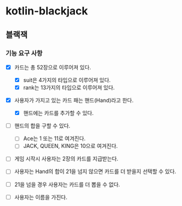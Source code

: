 # kotlin-blackjack

## 블랙잭

### 기능 요구 사항

- [x] 카드는 총 52장으로 이루어져 있다.
  - [x] suit은 4가지의 타입으로 이루어져 있다.
  - [x] rank는 13가지의 타입으로 이루어져 있다.

- [x] 사용자가 가지고 있는 카드 패는 핸드(Hand)라고 한다.
  - [x] 핸드에는 카드를 추가할 수 있다.
- [ ] 핸드의 합을 구할 수 있다.
  - [ ] Ace는 1 또는 11로 여겨진다.
  - [ ] JACK, QUEEN, KING은 10으로 여겨진다.

- [ ] 게임 시작시 사용자는 2장의 카드를 지급받는다.
- [ ] 사용자는 Hand의 합이 21을 넘지 않으면 카드를 더 받을지 선택할 수 있다.
- [ ] 21을 넘을 경우 사용자는 카드를 더 뽑을 수 없다.

- [ ] 사용자는 이름을 가진다.
